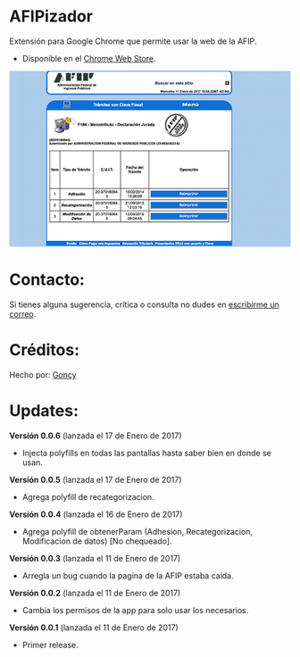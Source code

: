 # AFIPizador
Extensión para Google Chrome que permite usar la web de la AFIP.

- Disponible en el [Chrome Web
   Store](https://chrome.google.com/webstore/detail/ajbbncchkoddmdigmcmalbpmkmmgmoek).
   
![Screenshot](https://raw.githubusercontent.com/goncy/afipizador/master/screenshots/google-640.png)

# Contacto:
Si tienes alguna sugerencia, crítica o consulta no dudes en [escribirme un correo](mailto:gonzalo.pozzo4@gmail.com?Subject=AFIPizador).

# Créditos:
Hecho por: [Goncy](http://github.com/goncy)

# Updates:
**Versión 0.0.6** (lanzada el 17 de Enero de 2017)
* Injecta polyfills en todas las pantallas hasta saber bien en donde se usan.

**Versión 0.0.5** (lanzada el 17 de Enero de 2017)
* Agrega polyfill de recategorizacion.

**Versión 0.0.4** (lanzada el 16 de Enero de 2017)
* Agrega polyfill de obtenerParam (Adhesion, Recategorizacion, Modificacion de datos) [No chequeado].

**Versión 0.0.3** (lanzada el 11 de Enero de 2017)
* Arregla un bug cuando la pagina de la AFIP estaba caida.

**Versión 0.0.2** (lanzada el 11 de Enero de 2017)
* Cambia los permisos de la app para solo usar los necesarios.

**Versión 0.0.1** (lanzada el 11 de Enero de 2017)
* Primer release.